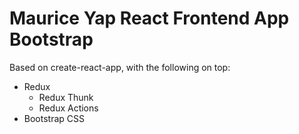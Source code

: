 # Maurice Yap React Frontend App Bootstrap

Based on create-react-app, with the following on top:
- Redux
  - Redux Thunk
  - Redux Actions
- Bootstrap CSS